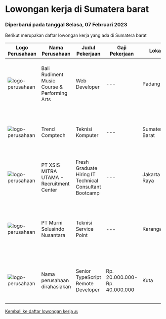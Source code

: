 
  # Lowongan kerja di Sumatera barat

  ### Diperbarui pada tanggal Selasa, 07 Februari 2023

  Berikut merupakan daftar lowongan kerja yang ada di Sumatera barat

  |Logo Perusahaan | Nama Perusahaan | Judul Pekerjaan | Gaji Pekerjaan | Lokasi | Deskripsi | Tanggal diunggah | Pranala |
  | -------------- | --------------- | --------------- | --------- | --------- | -------------- | ------- | ----------- |
  |![logo-perusahaan](https://i.ibb.co/sqvTCh9/112815900-stock-vector-no-image-available-icon-flat-vector.webp)|Bali Rudiment Music Course & Performing Arts|Web Developer|---|Padang|Pendidikan minimal S1 dari bidang ilmu komputer, teknologi informasiMenguasai bahasa pemrogramanMemahami jaringan komputer, instalasi software dan...|Senin, 06 Februari 2023|https://www.jobstreet.co.id/id/job/web-developer-1034531112?token=0~04a42ccf-b22d-47c5-891f-e9dcbd7068f7&sectionRank=1&jobId=jobstreet-id-job-1034531112|
|![logo-perusahaan](https://i.ibb.co/sqvTCh9/112815900-stock-vector-no-image-available-icon-flat-vector.webp)|Trend Comptech|Teknisi Komputer|---|Sumatera Barat|Kualifikasi : Pendidikan minimal SMA / sederajat Tanpa batasan usia Jujur Berpengalaman sebagai teknisi komputer diutamakan Penempatan Payakumbuh,...|Senin, 06 Februari 2023|https://www.jobstreet.co.id/id/job/teknisi-komputer-4213194?token=0~04a42ccf-b22d-47c5-891f-e9dcbd7068f7&sectionRank=2&jobId=jobstreet-id-job-4213194|
|![logo-perusahaan](https://image-service-cdn.seek.com.au/fa12dd378bd230f83b9ccd636b4121ebbb347455/ee4dce1061f3f616224767ad58cb2fc751b8d2dc)|PT XSIS MITRA UTAMA - Recruitment Center|Fresh Graduate Hiring IT Technical Consultant Bootcamp|---|Jakarta Raya|What we offer you: Integrated Training Full Stack specialist in Java/.Net/Quality Assurance Soft Skills Training. Real &amp; varied experiences (IT...|Selasa, 24 Januari 2023|https://www.jobstreet.co.id/id/job/fresh-graduate-hiring-it-technical-consultant-bootcamp-4195149?token=0~04a42ccf-b22d-47c5-891f-e9dcbd7068f7&sectionRank=3&jobId=jobstreet-id-job-4195149|
|![logo-perusahaan](https://image-service-cdn.seek.com.au/8b9d71fb6ac98baedac4bbcffd1f107000b99cbc/ee4dce1061f3f616224767ad58cb2fc751b8d2dc)|PT Murni Solusindo Nusantara|Teknisi Service Point|---|Karangasem|DESKRIPSI PEKERJAAN: Melakukan PM (Preventive Maintenance) dan CM (Corrective Maintenance) ke customer sesuai dengan SLA yang sudah ditetapkan....|Senin, 09 Januari 2023|https://www.jobstreet.co.id/id/job/teknisi-service-point-4173744?token=0~04a42ccf-b22d-47c5-891f-e9dcbd7068f7&sectionRank=4&jobId=jobstreet-id-job-4173744|
|![logo-perusahaan](https://i.ibb.co/sqvTCh9/112815900-stock-vector-no-image-available-icon-flat-vector.webp)|Nama perusahaan dirahasiakan|Senior TypeScript Remote Developer|Rp. 20.000.000-Rp. 40.000.000|Kuta|The RoleAs a senior developer, you’ll be part of a delivery team made up of a Tech Lead, Product Manager, and other senior developers. For some...|Rabu, 11 Januari 2023|https://www.jobstreet.co.id/id/job/senior-typescript-remote-developer-4161406?token=0~04a42ccf-b22d-47c5-891f-e9dcbd7068f7&sectionRank=5&jobId=jobstreet-id-job-4161406|


  [Kembali ke daftar lowongan kerja 🔙](../README.md#daftar-lowongan-kerja)
  